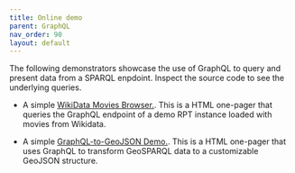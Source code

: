 ```yaml
---
title: Online demo
parent: GraphQL
nav_order: 90
layout: default
---
```


The following demonstrators showcase the use of GraphQL to query and present data from a SPARQL enpdoint.
Inspect the source code to see the underlying queries.

* A simple [WikiData Movies Browser.](https://smartdataanalytics.github.io/RdfProcessingToolkit/demos/movies/). This is a HTML one-pager that queries the GraphQL endpoint of a demo RPT instance loaded with movies from Wikidata.

* A simple [GraphQL-to-GeoJSON Demo.](https://smartdataanalytics.github.io/RdfProcessingToolkit/demos/leaflet-graphql/). This is a HTML one-pager that uses GraphQL to transform GeoSPARQL data to a customizable GeoJSON structure.

